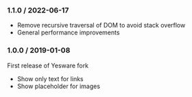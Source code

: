 ### 1.1.0 / 2022-06-17

* Remove recursive traversal of DOM to avoid stack overflow
* General performance improvements

### 1.0.0 / 2019-01-08

First release of Yesware fork

* Show only text for links
* Show placeholder for images

